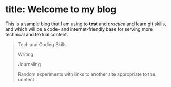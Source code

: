
# title: Welcome to my blog


This is a sample blog that I am using to **test** and *practice* and learn git skills, and which will be a code- and internet-friendly base for serving more technical and textual content.

> Tech and Coding Skills
> 
> Writing
> 
> Journaling
> 
> Random experiments with links to another site appropriate to the content
> 

